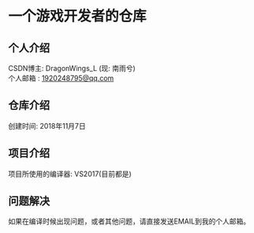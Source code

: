 一个游戏开发者的仓库
=

个人介绍
-
CSDN博主: DragonWings_L (现: 南雨兮) <br>
个人邮箱 : 1920248795@qq.com <br>

仓库介绍
-
创建时间: 2018年11月7日 <br>

项目介绍
-
项目所使用的编译器: VS2017(目前都是) <br>


问题解决
-
如果在编译时候出现问题，或者其他问题，请直接发送EMAIL到我的个人邮箱。<br>
